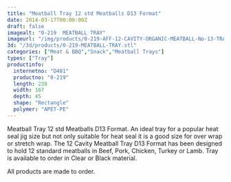 ```yaml
---
title: "Meatball Tray 12 std Meatballs D13 Format"
date: 2014-03-17T00:00:00Z
draft: false
imagealt: "0-219  MEATBALL TRAY"
imageurl: "/img/products/0-219-AFF-12-CAVITY-ORGANIC-MEATBALL-No-13-TRAY.jpg"
3d: "/3d/products/0-219-MEATBALL-TRAY.stl"
categories: ["Meat & BBQ","Snack","Meatball Trays"]
types: ["Tray"]
productinfo:
  internetno: "D481"
  productno: "0-219"
  length: 238
  width: 167
  depth: 45
  shape: "Rectangle"
  polymer: "APET-PE"
---
```

Meatball Tray 12 std Meatballs D13 Format. An ideal tray for a popular heat seal jig size but not only suitable for heat seal it is a good size for over wrap or stretch wrap. The 12 Cavity Meatball Tray D13 Format has been designed to hold 12 standard meatballs in Beef, Pork, Chicken, Turkey or Lamb. Tray is available to order in Clear or Black material.

 

All products are made to order.